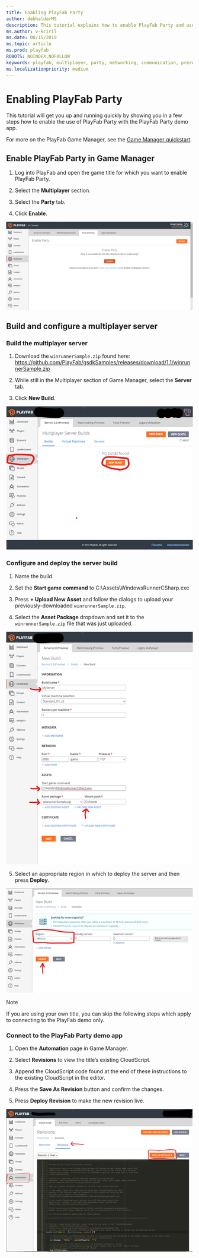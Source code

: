 ```yaml
---
title: Enabling PlayFab Party
author: debhaldarMS
description: This tutorial explains how to enable PlayFab Party and use it with the PlayFab Party demo app.
ms.author: v-kciril
ms.date: 08/15/2019
ms.topic: article
ms.prod: playfab
ROBOTS: NOINDEX,NOFOLLOW
keywords: playfab, multiplayer, party, networking, communication, prerequisites, enabling
ms.localizationpriority: medium
---
```


# Enabling PlayFab Party

This tutorial will get you up and running quickly by showing you in a few steps how to enable the use of PlayFab Party with the PlayFab Party demo app.

For more on the PlayFab Game Manager, see the [Game Manager quickstart](../../config/gamemanager/quickstart.md).

## Enable PlayFab Party in Game Manager

1. Log into PlayFab and open the game title for which you want to enable PlayFab Party. 

2. Select the **Multiplayer** section.

3. Select the **Party** tab.

4. Click **Enable**.

![Enable Party](media/enable-party.png)

## Build and configure a multiplayer server

### Build the multiplayer server

1. Download the `winrunnerSample.zip` found here: https://github.com/PlayFab/gsdkSamples/releases/download/1.1/winrunnerSample.zip

2. While still in the Multiplayer section of Game Manager, select the **Server** tab.

3. Click **New Build**.

![Build server](media/build-server.png)

### Configure and deploy the server build

1. Name the build. 

2. Set the  **Start game command** to C:\Assets\WindowsRunnerCSharp.exe

3. Press **+ Upload New Asset** and follow the dialogs to upload your previously-downloaded `winrunnerSample.zip`. 

4. Select the **Asset Package** dropdown and set it to the `winrunnerSample.zip` file that was just uploaded.

![Configure build](media/configure-build.png)

5. Select an appropriate region in which to deploy the server and then press **Deploy**.

![Deploy build](media/deploy-build.png)

> [!NOTE]
> If you are using your own title, you can skip the following steps which apply to connecting to the PlayFab demo only.

### Connect to the PlayFab Party demo app

1. Open the **Automation** page in Game Manager.

2. Select **Revisions** to view the title’s existing CloudScript.

3. Append the CloudScript code found at the end of these instructions to the existing CloudScript in the editor.

4. Press the **Save As Revision** button and confirm the changes.

5. Press **Deploy Revision** to make the new revision live.

![Add CloudScript Functions](media/add-cloudscript-functions.png)

